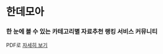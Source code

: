 # 한데모아

### 한 눈에 볼 수 있는 카테고리별 자료추천 랭킹 서비스 커뮤니티

PDF로 [자세히 보기](https://github.com/euntaek419/handemoa_ver2/files/12443687/handemoa.pdf)
